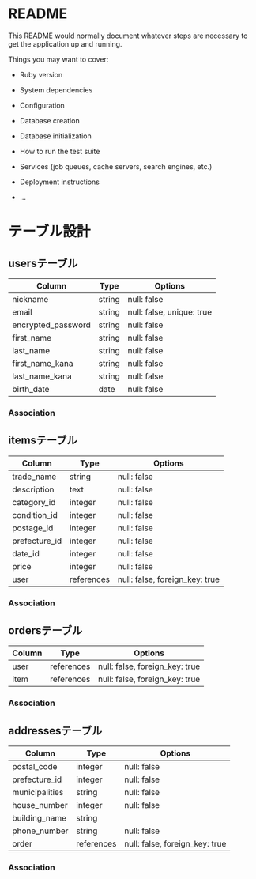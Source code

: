 # README

This README would normally document whatever steps are necessary to get the
application up and running.

Things you may want to cover:

* Ruby version

* System dependencies

* Configuration

* Database creation

* Database initialization

* How to run the test suite

* Services (job queues, cache servers, search engines, etc.)

* Deployment instructions

* ...

# テーブル設計

## usersテーブル

| Column              | Type   | Options                   | 
| ------------------- | ------ | ------------------------- | 
| nickname            | string | null: false               | 
| email               | string | null: false, unique: true | 
| encrypted_password  | string | null: false               | 
| first_name          | string | null: false               | 
| last_name           | string | null: false               | 
| first_name_kana     | string | null: false               | 
| last_name_kana      | string | null: false               | 
| birth_date          | date   | null: false               | 

### Association

## itemsテーブル

| Column        | Type       | Options                        | 
| ------------- | ---------- | ------------------------------ | 
| trade_name    | string     | null: false                    | 
| description   | text       | null: false                    | 
| category_id   | integer    | null: false                    | 
| condition_id  | integer    | null: false                    | 
| postage_id    | integer    | null: false                    | 
| prefecture_id | integer    | null: false                    | 
| date_id       | integer    | null: false                    | 
| price         | integer    | null: false                    | 
| user          | references | null: false, foreign_key: true | 

### Association

## ordersテーブル

| Column  | Type       | Options                        | 
| ------- | ---------- | ------------------------------ | 
| user    | references | null: false, foreign_key: true | 
| item    | references | null: false, foreign_key: true | 

### Association

## addressesテーブル

| Column         | Type       | Options                        | 
| -------------- | ---------- | ------------------------------ | 
| postal_code    | integer    | null: false                    | 
| prefecture_id  | integer    | null: false                    | 
| municipalities | string     | null: false                    | 
| house_number   | integer    | null: false                    | 
| building_name  | string     |                                | 
| phone_number   | string     | null: false                    | 
| order          | references | null: false, foreign_key: true | 

### Association